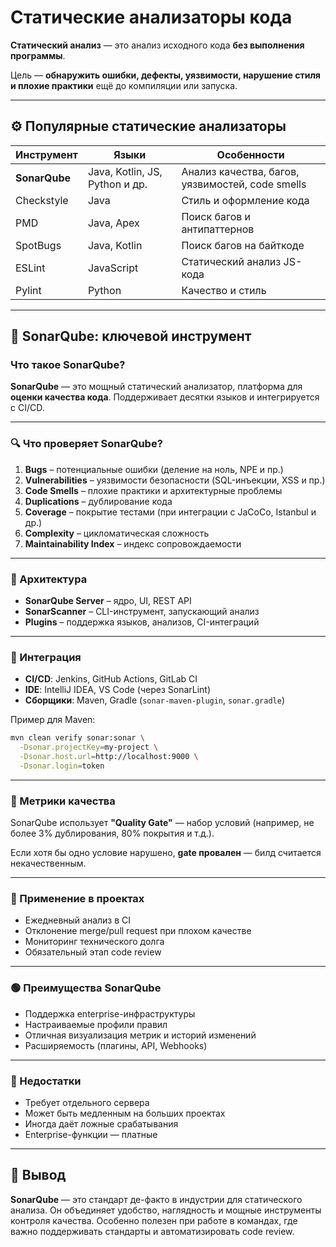 # Статические анализаторы кода

**Статический анализ** — это анализ исходного кода **без выполнения программы**. 

Цель — **обнаружить ошибки, дефекты, уязвимости, нарушение стиля и плохие практики** 
ещё до компиляции или запуска.

---

## ⚙ Популярные статические анализаторы

| Инструмент    | Языки                          | Особенности                                      |
| ------------- | ------------------------------ | ------------------------------------------------ |
| **SonarQube** | Java, Kotlin, JS, Python и др. | Анализ качества, багов, уязвимостей, code smells |
| Checkstyle    | Java                           | Стиль и оформление кода                          |
| PMD           | Java, Apex                     | Поиск багов и антипаттернов                      |
| SpotBugs      | Java, Kotlin                   | Поиск багов на байткоде                          |
| ESLint        | JavaScript                     | Статический анализ JS-кода                       |
| Pylint        | Python                         | Качество и стиль                                 |

---

## 🧩 SonarQube: ключевой инструмент

### Что такое SonarQube?

**SonarQube** — это мощный статический анализатор, платформа для **оценки качества кода**. Поддерживает десятки языков и интегрируется с CI/CD.

---

### 🔍 Что проверяет SonarQube?

1. **Bugs** – потенциальные ошибки (деление на ноль, NPE и пр.)
2. **Vulnerabilities** – уязвимости безопасности (SQL-инъекции, XSS и пр.)
3. **Code Smells** – плохие практики и архитектурные проблемы
4. **Duplications** – дублирование кода
5. **Coverage** – покрытие тестами (при интеграции с JaCoCo, Istanbul и др.)
6. **Complexity** – цикломатическая сложность
7. **Maintainability Index** – индекс сопровождаемости

---

### 🧰 Архитектура

* **SonarQube Server** – ядро, UI, REST API
* **SonarScanner** – CLI-инструмент, запускающий анализ
* **Plugins** – поддержка языков, анализов, CI-интеграций

---

### 🔄 Интеграция

* **CI/CD**: Jenkins, GitHub Actions, GitLab CI
* **IDE**: IntelliJ IDEA, VS Code (через SonarLint)
* **Сборщики**: Maven, Gradle (`sonar-maven-plugin`, `sonar.gradle`)

Пример для Maven:

```bash
mvn clean verify sonar:sonar \
  -Dsonar.projectKey=my-project \
  -Dsonar.host.url=http://localhost:9000 \
  -Dsonar.login=token
```

---

### 🏁 Метрики качества

SonarQube использует **"Quality Gate"** — набор условий (например, не более 3% дублирования, 80% покрытия и т.д.).

Если хотя бы одно условие нарушено, **gate провален** — билд считается некачественным.

---

### 💼 Применение в проектах

* Ежедневный анализ в CI
* Отклонение merge/pull request при плохом качестве
* Мониторинг технического долга
* Обязательный этап code review

---

### 🟢 Преимущества SonarQube

* Поддержка enterprise-инфраструктуры
* Настраиваемые профили правил
* Отличная визуализация метрик и историй изменений
* Расширяемость (плагины, API, Webhooks)

---

### 🔴 Недостатки

* Требует отдельного сервера
* Может быть медленным на больших проектах
* Иногда даёт ложные срабатывания
* Enterprise-функции — платные

---

## 📌 Вывод

**SonarQube** — это стандарт де-факто в индустрии для статического анализа. 
Он объединяет удобство, наглядность и мощные инструменты контроля качества. 
Особенно полезен при работе в командах, где важно поддерживать стандарты и автоматизировать code review.
